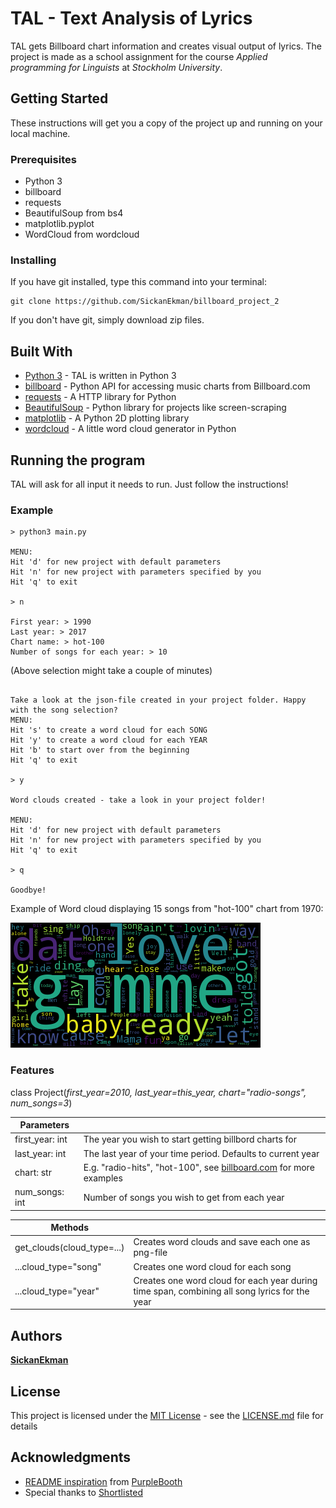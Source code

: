 # TAL - Text Analysis of Lyrics

TAL gets Billboard chart information and creates visual output of lyrics. The project is made as a school assignment
for the course *Applied programming for Linguists* at *Stockholm University*.

## Getting Started

These instructions will get you a copy of the project up and running on your local machine.

### Prerequisites

* Python 3
* billboard
* requests
* BeautifulSoup from bs4
* matplotlib.pyplot
* WordCloud from wordcloud

### Installing

If you have git installed, type this command into your terminal:

```
git clone https://github.com/SickanEkman/billboard_project_2
```

If you don't have git, simply download zip files.

## Built With

* [Python 3](https://docs.python.org/3/) - TAL is written in Python 3
* [billboard](https://github.com/guoguo12/billboard-charts) - Python API for accessing music charts from Billboard.com
* [requests](http://docs.python-requests.org/en/latest/index.html) - A HTTP library for Python
* [BeautifulSoup](https://www.crummy.com/software/BeautifulSoup/) - Python library for projects like screen-scraping
* [matplotlib](https://matplotlib.org/) - A Python 2D plotting library
* [wordcloud](https://github.com/amueller/word_cloud) - A little word cloud generator in Python

## Running the program

TAL will ask for all input it needs to run. Just follow the instructions!

### Example

```
> python3 main.py

MENU:
Hit 'd' for new project with default parameters
Hit 'n' for new project with parameters specified by you
Hit 'q' to exit

> n

First year: > 1990
Last year: > 2017
Chart name: > hot-100
Number of songs for each year: > 10

```
(Above selection might take a couple of minutes)
```

Take a look at the json-file created in your project folder. Happy with the song selection?
MENU:
Hit 's' to create a word cloud for each SONG
Hit 'y' to create a word cloud for each YEAR
Hit 'b' to start over from the beginning
Hit 'q' to exit

> y

Word clouds created - take a look in your project folder!

MENU:
Hit 'd' for new project with default parameters
Hit 'n' for new project with parameters specified by you
Hit 'q' to exit

> q

Goodbye!

```

Example of Word cloud displaying 15 songs from "hot-100" chart from 1970:

![1970](example.png)

### Features

class Project(*first_year=2010, last_year=this_year, chart="radio-songs", num_songs=3*)

| Parameters    |                                           |
|---------------|-------------------------------------------|
|first_year: int|The year you wish to start getting billbord charts for|
|last_year: int |The last year of your time period. Defaults to current year|
|chart: str     |E.g. "radio-hits", "hot-100", see [billboard.com](http://www.billboard.com/charts) for more examples  |
|num_songs: int  |Number of songs you wish to get from each year|

| Methods       |                                           |
|---------------|-------------------------------------------|
|get_clouds(cloud_type=...)   |Creates word clouds and save each one as png-file|
|...cloud_type="song"|Creates one word cloud for each song|
|...cloud_type="year"|Creates one word cloud for each year during time span, combining all song lyrics for the year |

## Authors

[**SickanEkman**](https://github.com/SickanEkman)

## License

This project is licensed under the [MIT License](https://opensource.org/licenses/MIT) - see the [LICENSE.md](LICENSE.md) file for details

## Acknowledgments

* [README inspiration](https://gist.github.com/PurpleBooth/109311bb0361f32d87a2#file-readme-template-md) from [PurpleBooth](https://github.com/PurpleBooth)
* Special thanks to [Shortlisted](https://github.com/shortlisted)
